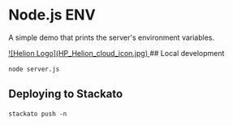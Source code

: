 # Node.js ENV

A simple demo that prints the server's environment variables.


<a href="http://0.0.0.0:3000">
![Helion Logo](HP_Helion_cloud_icon.jpg)
</a>
## Local development

    node server.js

## Deploying to Stackato

    stackato push -n
